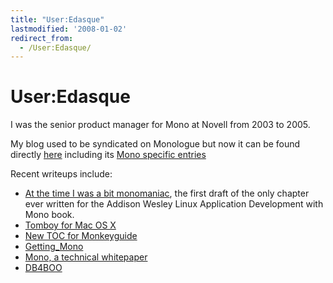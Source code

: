 ```yaml
---
title: "User:Edasque"
lastmodified: '2008-01-02'
redirect_from:
  - /User:Edasque/
---
```


User:Edasque
============

I was the senior product manager for Mono at Novell from 2003 to 2005.

My blog used to be syndicated on Monologue but now it can be found directly [here](http://www.frenchguys.com) including its [Mono specific entries](http://www.frenchguys.com/wordpress/?cat=3&submit=view)

Recent writeups include:

-   [At the time I was a bit monomaniac](http://www.frenchguys.com/wordpress/?p=134), the first draft of the only chapter ever written for the Addison Wesley Linux Application Development with Mono book.
-   [Tomboy for Mac OS X](http://www.frenchguys.com/wordpress/?p=114)
-   [New TOC for Monkeyguide](/Erik_GtkSharp_Toc "Erik GtkSharp Toc")
-   [Getting\_Mono](/Obtaining_Mono)
-   [Mono, a technical whitepaper](/Mono,_a_technical_whitepaper "Mono, a technical whitepaper")
-   [DB4BOO](/DB4BOO "DB4BOO")



